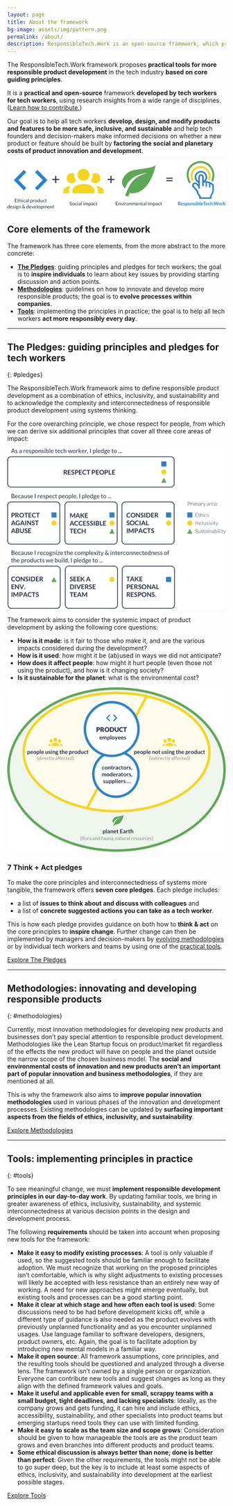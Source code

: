 ```yaml
---
layout: page
title: About the framework
bg-image: assets/img/pattern.png
permalink: /about/
description: ResponsibleTech.Work is an open-source framework, which proposes practical tools for more responsible product development in the tech industry.
---
```


The ResponsibleTech.Work framework proposes **practical tools for more responsible product development** in the tech industry **based on core guiding principles**. 

It is a **practical and open-source** framework **developed by tech workers for tech workers**, using research insights from a wide range of disciplines. ([Learn how to contribute.](/contribute))

Our goal is to help all tech workers **develop, design, and modify products and features to be more safe, inclusive, and sustainable** and help tech founders and decision-makers make informed decisions on whether a new product or feature should be built by **factoring the social and planetary costs of product innovation and development**.

![Core principles of the ResponsibleTech.Work framework](/assets/img/about/RTW-framework-elements.webp)


## Core elements of the framework

The framework has three core elements, from the more abstract to the more concrete:

- **[The Pledges](#pledges)**: guiding principles and pledges for tech workers; the goal is to **inspire individuals** to learn about key issues by providing starting discussion and action points.
- **[Methodologies](#methodologies)**: guidelines on how to innovate and develop more responsible products; the goal is to **evolve processes within companies**.
- **[Tools](#tools)**: implementing the principles in practice; the goal is to help all tech workers **act more responsibly every day**.

***

## The Pledges: guiding principles and pledges for tech workers
{: #pledges}

The ResponsibleTech.Work framework aims to define responsible product development as a combination of ethics, inclusivity, and sustainability and to acknowledge the complexity and interconnectedness of responsible product development using systems thinking. 

For the core overarching principle, we chose respect for people, from which we can derive six additional principles that cover all three core areas of impact: 

![Framework core principles](/assets/img/about/RTW-framework-pledges_overview.webp)

The framework aims to consider the systemic impact of product development by asking the following core questions:

- **How is it made**: is it fair to those who make it, and are the various impacts considered during the development?
- **How is it used**: how might it be (ab)used in ways we did not anticipate?
- **How does it affect people**: how might it hurt people (even those not using the product), and how is it changing society?
- **Is it sustainable for the planet**: what is the environmental cost?

![Framework systems map](/assets/img/about/RTW-framework-systems_map.webp)

### 7 Think + Act pledges

To make the core principles and interconnectedness of systems more tangible, the framework offers **seven core pledges**. Each pledge includes:

- a list of **issues to think about and discuss with colleagues** and
- a list of **concrete suggested actions you can take as a tech worker**. 

This is how each pledge provides guidance on both how to **think & act** on the core principles to **inspire change**. Further change can then be implemented by managers and decision-makers by [evolving methodologies](#methodologies) or by individual tech workers and teams by using one of the [practical tools](#tools).

<div class="block-buttons">
  <a href="/responsible-pledges" class="button">Explore The Pledges</a>
</div>

***

## Methodologies: innovating and developing responsible products
{: #methodologies}

Currently, most innovation methodologies for developing new products and businesses don’t pay special attention to responsible product development. Methodologies like the Lean Startup focus on product/market fit regardless of the effects the new product will have on people and the planet outside the narrow scope of the chosen business model. The **social and environmental costs of innovation and new products aren’t an important part of popular innovation and business methodologies**, if they are mentioned at all.  

This is why the framework also aims to **improve popular innovation methodologies** used in various phases of the innovation and development processes. Existing methodologies can be updated by **surfacing important aspects from the fields of ethics, inclusivity, and sustainability**.

<div class="block-buttons">
  <a href="/methodologies" class="button">Explore Methodologies</a>
</div>

***

## Tools: implementing principles in practice
{: #tools}

To see meaningful change, we must **implement responsible development principles in our day-to-day work**. By updating familiar tools, we bring in greater awareness of ethics, inclusivity, sustainability, and systemic interconnectedness at various decision points in the design and development process.

The following **requirements** should be taken into account when proposing new tools for the framework:

- **Make it easy to modify existing processes**: A tool is only valuable if used, so the suggested tools should be familiar enough to facilitate adoption. We must recognize that working on the proposed principles isn’t comfortable, which is why slight adjustments to existing processes will likely be accepted with less resistance than an entirely new way of working. A need for new approaches might emerge eventually, but existing tools and processes can be a good starting point.
- **Make it clear at which stage and how often each tool is used**: Some discussions need to be had before development kicks off, while a different type of guidance is also needed as the product evolves with previously unplanned functionality and as you encounter unplanned usages.
Use language familiar to software developers, designers, product owners, etc. Again, the goal is to facilitate adoption by introducing new mental models in a familiar way.
- **Make it open source**: All framework assumptions, core principles, and the resulting tools should be questioned and analyzed through a diverse lens. The framework isn’t owned by a single person or organization. Everyone can contribute new tools and suggest changes as long as they align with the defined framework values and goals.
- **Make it useful and applicable even for small, scrappy teams with a small budget, tight deadlines, and lacking specialists**: Ideally, as the company grows and gets funding, it can hire and include ethics, accessibility, sustainability, and other specialists into product teams but emerging startups need tools they can use with limited funding.
- **Make it easy to scale as the team size and scope grows**: Consideration should be given to how manageable the tools are as the product team grows and even branches into different products and product teams.
- **Some ethical discussion is always better than none; done is better than perfect**: Given the other requirements, the tools might not be able to go super deep, but the key is to include at least some aspects of ethics, inclusivity, and sustainability into development at the earliest possible stages.

<div class="block-buttons">
  <a href="/tools" class="button">Explore Tools</a>
</div>